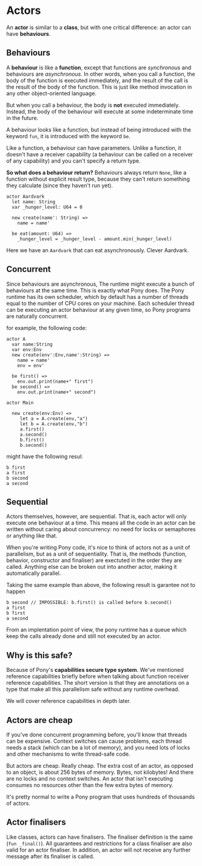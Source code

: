 # Actors

An __actor__ is similar to a __class__, but with one critical difference: an actor can have __behaviours__.

## Behaviours

A __behaviour__ is like a __function__, except that functions are _synchronous_ and behaviours are _asynchronous_. In other words, when you call a function, the body of the function is executed immediately, and the result of the call is the result of the body of the function. This is just like method invocation in any other object-oriented language.

But when you call a behaviour, the body is __not__ executed immediately. Instead, the body of the behaviour will execute at some indeterminate time in the future.

A behaviour looks like a function, but instead of being introduced with the keyword `fun`, it is introduced with the keyword `be`.

Like a function, a behaviour can have parameters. Unlike a function, it doesn't have a receiver capability (a behaviour can be called on a receiver of any capability) and you can't specify a return type.

__So what does a behaviour return?__ Behaviours always return `None`, like a function without explicit result type, because they can't return something they calculate (since they haven't run yet).

```pony
actor Aardvark
  let name: String
  var _hunger_level: U64 = 0

  new create(name': String) =>
    name = name'

  be eat(amount: U64) =>
    _hunger_level = _hunger_level - amount.min(_hunger_level)
```

Here we have an `Aardvark` that can eat asynchronously. Clever Aardvark.

## Concurrent

Since behaviours are asynchronous, The runtime might execute a bunch of behaviours at the same time. This is exactly what Pony does. The Pony runtime has its own scheduler, which by default has a number of threads equal to the number of CPU cores on your machine. Each scheduler thread can be executing an actor behaviour at any given time, so Pony programs are naturally concurrent.

for example, the following code:

```
actor A
  var name:String
  var env:Env
  new create(env':Env,name':String) =>
    name = name'
    env = env'

  be first() =>
    env.out.print(name+" first")
  be second() =>
    env.out.print(name+" second")
 
actor Main

  new create(env:Env) =>
     let a = A.create(env,"a")
     let b = A.create(env,"b")
     a.first()
     a.second()
     b.first()
     b.second()

```
might have the following resul:

```
b first
a first
b second
a second
```

## Sequential

Actors themselves, however, are sequential. That is, each actor will only execute one behaviour at a time. This means all the code in an actor can be written without caring about concurrency: no need for locks or semaphores or anything like that.

When you're writing Pony code, it's nice to think of actors not as a unit of parallelism, but as a unit of sequentiality. That is, the methods (function, behavior, constructor and finaliser) are exectuted in the order they are called. Anything else can be broken out into another actor, making it automatically parallel.

Taking the same example than above, the following result is garantee not to happen

```
b second // IMPOSSIBLE: b.first() is called before b.second()
a first
b first
a second
```

From an implentation point of view, the pony runtime has a queue which keep the calls already done and still not executed by an actor.

## Why is this safe?

Because of Pony's __capabilities secure type system__. We've mentioned reference capabilities briefly before when talking about function receiver reference capabilities. The short version is that they are annotations on a type that make all this parallelism safe without any runtime overhead.

We will cover reference capabilities in depth later.

## Actors are cheap

If you've done concurrent programming before, you'll know that threads can be expensive. Context switches can cause problems, each thread needs a stack (which can be a lot of memory), and you need lots of locks and other mechanisms to write thread-safe code.

But actors are cheap. Really cheap. The extra cost of an actor, as opposed to an object, is about 256 bytes of memory. Bytes, not kilobytes! And there are no locks and no context switches. An actor that isn't executing consumes no resources other than the few extra bytes of memory.

It's pretty normal to write a Pony program that uses hundreds of thousands of actors.

## Actor finalisers

Like classes, actors can have finalisers. The finaliser definition is the same (`fun _final()`). All guarantees and restrictions for a class finaliser are also valid for an actor finaliser. In addition, an actor will not receive any further message after its finaliser is called.
